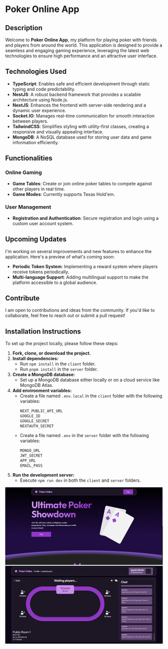 # Poker Online App

## Description

Welcome to **Poker Online App**, my platform for playing poker with friends and players from around the world. This application is designed to provide a seamless and engaging gaming experience, leveraging the latest web technologies to ensure high performance and an attractive user interface.

## Technologies Used

- **TypeScript**: Enables safe and efficient development through static typing and code predictability.
- **NestJS**: A robust backend framework that provides a scalable architecture using Node.js.
- **NextJS**: Enhances the frontend with server-side rendering and a dynamic user experience.
- **Socket.IO**: Manages real-time communication for smooth interaction between players.
- **TailwindCSS**: Simplifies styling with utility-first classes, creating a responsive and visually appealing interface.
- **MongoDB**: A NoSQL database used for storing user data and game information efficiently.

## Functionalities

### Online Gaming

- **Game Tables**: Create or join online poker tables to compete against other players in real time.
- **Game Modes**: Currently supports Texas Hold'em.

### User Management

- **Registration and Authentication**: Secure registration and login using a custom user account system.

## Upcoming Updates

I'm working on several improvements and new features to enhance the application. Here's a preview of what's coming soon:

- **Periodic Token System**: Implementing a reward system where players receive tokens periodically.
- **Multi-language Support**: Adding multilingual support to make the platform accessible to a global audience.

## Contribute

I am open to contributions and ideas from the community. If you'd like to collaborate, feel free to reach out or submit a pull request!

## Installation Instructions

To set up the project locally, please follow these steps:

1. **Fork, clone, or download the project.**
2. **Install dependencies:**
   - Run `npm install` in the `client` folder.
   - Run `pnpm install` in the `server` folder.
3. **Create a MongoDB database:**
   - Set up a MongoDB database either locally or on a cloud service like MongoDB Atlas.
4. **Add environment variables:**
   - Create a file named `.env.local` in the `client` folder with the following variables:
     ```
     NEXT_PUBLIC_API_URL
     GOOGLE_ID
     GOOGLE_SECRET
     NEXTAUTH_SECRET
     ```
   - Create a file named `.env` in the `server` folder with the following variables:
     ```
     MONGO_URL
     JWT_SECRET
     APP_URL
     EMAIL_PASS
     ```
5. **Run the development server:**
   - Execute `npm run dev` in both the `client` and `server` folders.

![Screenshot 1](./client/public/screenshots/1.png)
![Screenshot 2](./client/public/screenshots/2.png)



